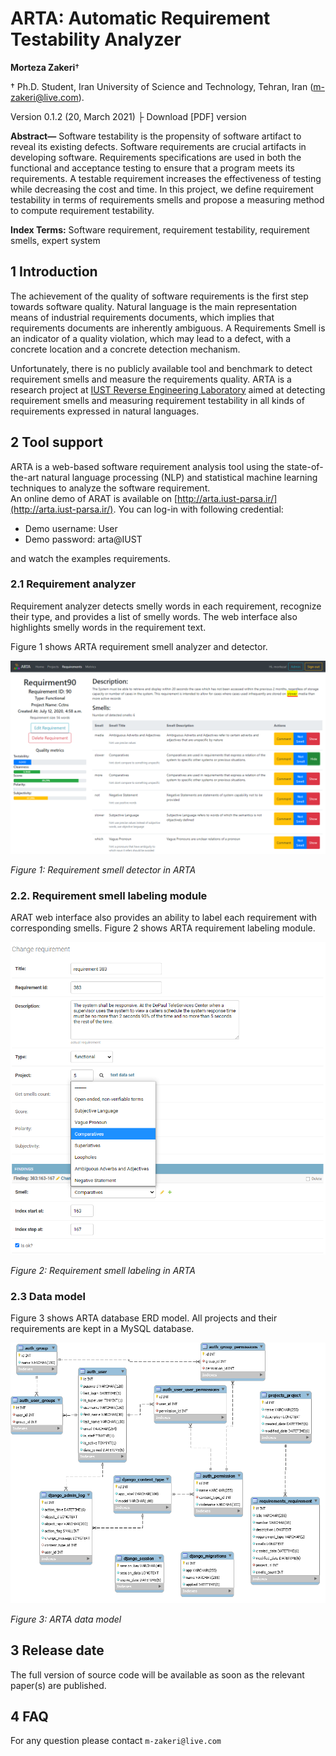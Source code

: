 # ARTA: Automatic Requirement Testability Analyzer

**Morteza Zakeri**†

† Ph.D. Student, Iran University of Science and Technology, Tehran, Iran (m-zakeri@live.com).

Version 0.1.2 (20, March 2021) ├ Download [PDF] version


**Abstract—** Software testability is the propensity of software artifact to reveal its existing defects. Software requirements are crucial artifacts in developing software. Requirements specifications are used in both the functional and acceptance testing to ensure that a program meets its requirements. 
A testable requirement increases the effectiveness of testing while decreasing the cost and time.
In this project, we define requirement testability in terms of requirements smells and propose a measuring method to compute requirement testability. 
  
**Index Terms:** Software requirement, requirement testability, requirement smells, expert system

## 1 Introduction

The achievement of the quality of software requirements is the first step towards software quality. Natural language is the main representation means of industrial requirements documents, which implies that requirements documents are inherently ambiguous. A Requirements Smell is an indicator of a  quality violation, which may lead to a defect, with a concrete location and a concrete detection mechanism.

Unfortunately, there is no publicly available tool and benchmark to detect requirement smells and measure the requirements quality. ARTA is a research project at [IUST Reverse Engineering Laboratory](http://reverse.iust.ac.ir/) aimed at detecting requirement smells and measuring requirement testability in all kinds of requirements expressed in natural languages.


## 2 Tool support
ARTA is a web-based software requirement analysis tool using the state-of-the-art natural language processing (NLP) and statistical machine learning techniques to analyze the software requirement.  
An online demo of ARAT is available on 
[http://arta.iust-parsa.ir/](http://arta.iust-parsa.ir/).
You can log-in with following credential:

 * Demo username: User
 * Demo password: arta@IUST

and watch the examples requirements.  



### 2.1 Requirement analyzer

Requirement analyzer detects smelly words in each requirement, recognize their type, and provides a list of smelly words. The web interface also highlights smelly words in the requirement text.

Figure 1 shows ARTA requirement smell analyzer and detector. 

![ARTA Demo 1](./figs/ARTA_screenshot1.png)

*Figure 1: Requirement smell detector in ARTA*

### 2.2. Requirement smell labeling module

ARAT web interface also provides an ability to label each requirement with corresponding smells. Figure 2 shows ARTA requirement labeling module.

![ARTA Demo 2](./figs/ARTA_screenshot2.png)

*Figure 2: Requirement smell labeling in ARTA*


### 2.3 Data model

Figure 3 shows ARTA database ERD model. All projects and their requirements are kept in a MySQL database.

![ARTA data model](./figs/ARTA_db_model_v1.png)

*Figure 3: ARTA data model*




## 3 Release date

The full version of source code will be available as soon as the relevant paper(s) are published.


## 4 FAQ
For any question please contact `m-zakeri@live.com`

